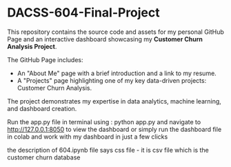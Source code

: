 # DACSS-604-Final-Project
This repository contains the source code and assets for my personal GitHub Page and an interactive dashboard showcasing my **Customer Churn Analysis Project**. 

The GitHub Page includes:
- An "About Me" page with a brief introduction and a link to my resume.
- A "Projects" page highlighting one of my key data-driven projects: Customer Churn Analysis.

The project demonstrates my expertise in data analytics, machine learning, and dashboard creation.

Run the app.py file in terminal using : 
python app.py and navigate to http://127.0.0.1:8050 to view the dashboard
or simply run the dashboard file in colab and work with my dashboard in just a few clicks

the description of 604.ipynb file says css file - it is csv file which is the customer churn database




